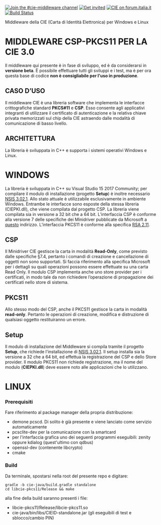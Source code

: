 [![Join the #cie-middleware channel](https://img.shields.io/badge/Slack%20channel-%23cie--middleware-blue.svg?logo=slack)](https://developersitalia.slack.com/messages/C7FPGAG94)
[![Get invited](https://slack.developers.italia.it/badge.svg)](https://slack.developers.italia.it/)
[![CIE on forum.italia.it](https://img.shields.io/badge/Forum-CIE-blue.svg)](https://forum.italia.it/c/cie)
[![Build Status](https://travis-ci.com/M0Rf30/cie-middleware-linux.svg?branch=master)](https://travis-ci.com/M0Rf30/cie-middleware-linux)

Middleware della CIE (Carta di Identità Elettronica) per Windows e Linux

# MIDDLEWARE CSP-PKCS11 PER LA CIE 3.0

Il middleware qui presente è in fase di sviluppo, ed è da considerarsi in **versione beta**. È possibile effettuare tutti gli sviluppi e i test, ma è per ora questa base di codice **non è consigliabile per l'uso in produzione**. 

## CASO D’USO

Il middleware CIE è una libreria software che implementa le interfacce crittografiche standard **PKCS#11** e **CSP**. Esso consente agli applicativi integranti di utilizzare il certificato di autenticazione e la relativa chiave privata memorizzati sul chip della CIE astraendo dalle modalità di comunicazione di basso livello. 

## ARCHITETTURA
La libreria è sviluppata in C++ e supporta i sistemi operativi Windows e Linux. 

# WINDOWS
La libreria è sviluppata in C++ su Visual Studio 15 2017 Community; per compilare il modulo di installazione (progetto **Setup**) è inoltre necessario [NSIS 3.02.1](https://sourceforge.net/projects/nsis/). Allo stato attuale è utilizzabile esclusivamente in ambiente Windows. Entrambe le interfacce sono esposte della stessa libreria (CIEPKI.dll), che viene compilata dal progetto CSP. La libreria viene compilata sia in versione a 32 bit che a 64 bit.
L’interfaccia CSP è conforme alla versione 7 delle specifiche dei Minidriver pubblicate da Microsoft a [questo](http://download.microsoft.com/download/7/E/7/7E7662CF-CBEA-470B-A97E-CE7CE0D98DC2/sc-minidriver_specs_V7.docx) indirizzo.
L’interfaccia PKCS11 è conforme alla specifica [RSA 2.11](https://www.cryptsoft.com/pkcs11doc/v211/).

## CSP
Il Minidriver CIE gestisce la carta in modalità **Read-Only**, come previsto dalle specifiche §7.4, pertanto i comandi di creazione e cancellazione di oggetti non sono supportati. Si faccia riferimento alla specifica Microsoft per i dettagli su quali operazioni possono essere effettuate su una carta Read Only.
Il modulo CSP implementa anche uno store provider per i certificati, in modo tale da non richiedere l’operazione di propagazione dei certificati nello store di sistema.

## PKCS11
Allo stesso modo del CSP, anche il PKCS11 gestisce la carta in modalità **read-only**. Pertanto le operazioni di creazione, modifica e distruzione di qualsiasi oggetto restituiranno un errore.

## Setup
Il modulo di installazione del Middleware si compila tramite il progetto **Setup**, che richiede l'installazione di [NSIS 3.02.1](https://sourceforge.net/projects/nsis/). Il setup installa sia la versione a 32 che a 64 bit, ed effettua la registrazione del CSP e dello Store provider. Il modulo PKCS11 non richiede registrazione, ma il nome del modulo (**CIEPKI.dll**) deve essere noto alle applicazioni che lo utilizzano.


# LINUX
### Prerequisiti
Fare riferimento al package manager della propria distribuzione:
- demone pcscd. Di solito è già presente e viene lanciato come servizio automaticamente
- pcsclite-dev per la comunicazione con la smartcard
- per l'interfaccia grafica uno dei seguenti programmi eseguibili: zenity oppure kdialog (quest'ultimo con qdbus)
- openssl-dev (contenente libcrypto)
- cmake

### Build
Da terminale, spostarsi nella root del presente repo e digitare:
```
gradle -b cie-java/build.gradle standalone
cd libcie-pkcs11/Release && make

```
alla fine della build saranno presenti i file:
* libcie-pkcs11/Release/libcie-pkcs11.so
* cie-java/bin/libs/CIEID-standalone.jar (gli eseguibili di test e sblocco/cambio PIN)
